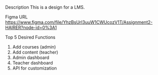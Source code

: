 Description
This is a design for a LMS.

Figma URL
https://www.figma.com/file/YhzBsUrI3uuW1CWUcozV1T/Assignment2-HAIRER?node-id=0%3A1

Top 5 Desired Functions
1. Add courses (admin)
2. Add content (teacher)
3. Admin dashboard
4. Teacher dashboard
5. API for customization